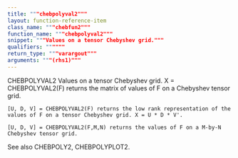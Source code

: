 ```yaml
---
title: """chebpolyval2"""
layout: function-reference-item
class_name: """chebfun2"""
function_name: """chebpolyval2"""
snippet: """Values on a tensor Chebyshev grid."""
qualifiers: """"""
return_type: """varargout"""
arguments: """(rhs1)"""
---
```


 CHEBPOLYVAL2   Values on a tensor Chebyshev grid.
    X = CHEBPOLYVAL2(F) returns the matrix of values of F on a Chebyshev tensor
    grid.
 
    [U, D, V] = CHEBPOLYVAL2(F) returns the low rank representation of the
    values of F on a tensor Chebyshev grid. X = U * D * V'.
 
    [U, D, V] = CHEBPOLYVAL2(F,M,N) returns the values of F on a M-by-N
    Chebyshev tensor grid.
 
  See also CHEBPOLY2, CHEBPOLYPLOT2. 
